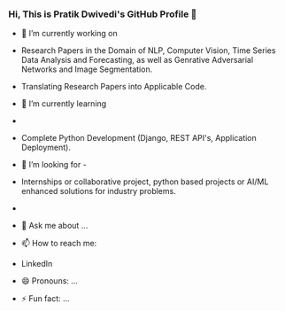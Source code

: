 ### Hi, This is Pratik Dwivedi's GitHub Profile 👋

<!--
**Dekode1859/Dekode1859** is a ✨ _special_ ✨ repository because its `README.md` (this file) appears on your GitHub profile.

Here are some ideas to get you started:
- 👯 I’m looking to collaborate on ...
-->
- 🔭 I’m currently working on
- Research Papers in the Domain of NLP, Computer Vision, Time Series Data Analysis and Forecasting, as well as Genrative Adversarial Networks and Image Segmentation.
- Translating Research Papers into Applicable Code.

- 🌱 I’m currently learning
- 
- Complete Python Development (Django, REST API's, Application Deployment).

- 🤔 I’m looking for -
- Internships or collaborative project, python based projects or AI/ML enhanced solutions for industry problems.
- 
- 💬 Ask me about ...
- 📫 How to reach me:
- LinkedIn
- 😄 Pronouns: ...
- ⚡ Fun fact: ...

